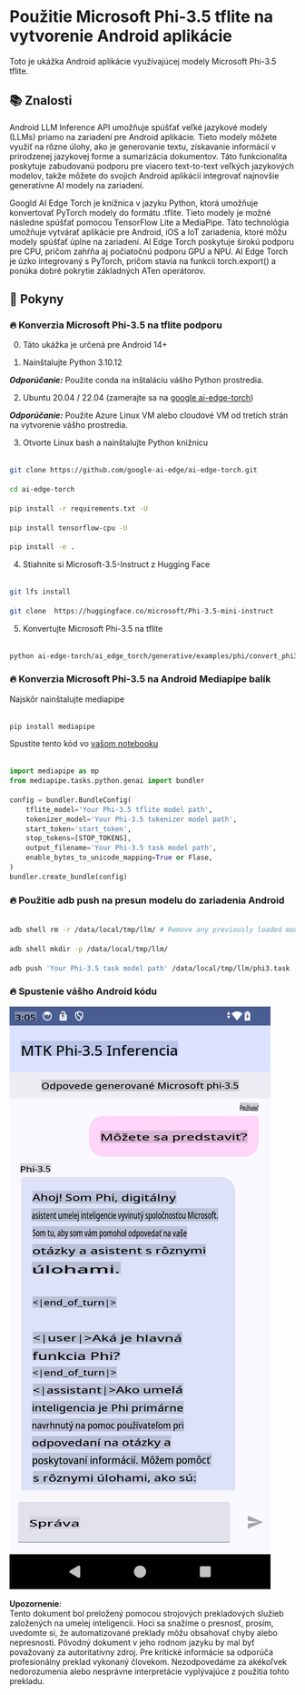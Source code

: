 # **Použitie Microsoft Phi-3.5 tflite na vytvorenie Android aplikácie**

Toto je ukážka Android aplikácie využívajúcej modely Microsoft Phi-3.5 tflite.

## **📚 Znalosti**

Android LLM Inference API umožňuje spúšťať veľké jazykové modely (LLMs) priamo na zariadení pre Android aplikácie. Tieto modely môžete využiť na rôzne úlohy, ako je generovanie textu, získavanie informácií v prirodzenej jazykovej forme a sumarizácia dokumentov. Táto funkcionalita poskytuje zabudovanú podporu pre viacero text-to-text veľkých jazykových modelov, takže môžete do svojich Android aplikácií integrovať najnovšie generatívne AI modely na zariadení.

Googld AI Edge Torch je knižnica v jazyku Python, ktorá umožňuje konvertovať PyTorch modely do formátu .tflite. Tieto modely je možné následne spúšťať pomocou TensorFlow Lite a MediaPipe. Táto technológia umožňuje vytvárať aplikácie pre Android, iOS a IoT zariadenia, ktoré môžu modely spúšťať úplne na zariadení. AI Edge Torch poskytuje širokú podporu pre CPU, pričom zahŕňa aj počiatočnú podporu GPU a NPU. AI Edge Torch je úzko integrovaný s PyTorch, pričom stavia na funkcii torch.export() a ponúka dobré pokrytie základných ATen operátorov.

## **🪬 Pokyny**

### **🔥 Konverzia Microsoft Phi-3.5 na tflite podporu**

0. Táto ukážka je určená pre Android 14+

1. Nainštalujte Python 3.10.12

***Odporúčanie:*** Použite conda na inštaláciu vášho Python prostredia.

2. Ubuntu 20.04 / 22.04 (zamerajte sa na [google ai-edge-torch](https://github.com/google-ai-edge/ai-edge-torch))

***Odporúčanie:*** Použite Azure Linux VM alebo cloudové VM od tretích strán na vytvorenie vášho prostredia.

3. Otvorte Linux bash a nainštalujte Python knižnicu 

```bash

git clone https://github.com/google-ai-edge/ai-edge-torch.git

cd ai-edge-torch

pip install -r requirements.txt -U 

pip install tensorflow-cpu -U

pip install -e .

```

4. Stiahnite si Microsoft-3.5-Instruct z Hugging Face


```bash

git lfs install

git clone  https://huggingface.co/microsoft/Phi-3.5-mini-instruct

```

5. Konvertujte Microsoft Phi-3.5 na tflite


```bash

python ai-edge-torch/ai_edge_torch/generative/examples/phi/convert_phi3_to_tflite.py --checkpoint_path  Your Microsoft Phi-3.5-mini-instruct path --tflite_path Your Microsoft Phi-3.5-mini-instruct tflite path  --prefill_seq_len 1024 --kv_cache_max_len 1280 --quantize True

```


### **🔥 Konverzia Microsoft Phi-3.5 na Android Mediapipe balík**

Najskôr nainštalujte mediapipe

```bash

pip install mediapipe

```

Spustite tento kód vo [vašom notebooku](../../../../../../code/09.UpdateSamples/Aug/Android/convert/convert_phi.ipynb)



```python

import mediapipe as mp
from mediapipe.tasks.python.genai import bundler

config = bundler.BundleConfig(
    tflite_model='Your Phi-3.5 tflite model path',
    tokenizer_model='Your Phi-3.5 tokenizer model path',
    start_token='start_token',
    stop_tokens=[STOP_TOKENS],
    output_filename='Your Phi-3.5 task model path',
    enable_bytes_to_unicode_mapping=True or Flase,
)
bundler.create_bundle(config)

```


### **🔥 Použitie adb push na presun modelu do zariadenia Android**

```bash

adb shell rm -r /data/local/tmp/llm/ # Remove any previously loaded models

adb shell mkdir -p /data/local/tmp/llm/

adb push 'Your Phi-3.5 task model path' /data/local/tmp/llm/phi3.task

```

### **🔥 Spustenie vášho Android kódu**

![demo](../../../../../../translated_images/demo.8981711efb5a9cee5dcd835f66b3b31b94b4f3e527300e15a98a0d48863b9fbd.sk.png)

**Upozornenie**:  
Tento dokument bol preložený pomocou strojových prekladových služieb založených na umelej inteligencii. Hoci sa snažíme o presnosť, prosím, uvedomte si, že automatizované preklady môžu obsahovať chyby alebo nepresnosti. Pôvodný dokument v jeho rodnom jazyku by mal byť považovaný za autoritatívny zdroj. Pre kritické informácie sa odporúča profesionálny preklad vykonaný človekom. Nezodpovedáme za akékoľvek nedorozumenia alebo nesprávne interpretácie vyplývajúce z použitia tohto prekladu.